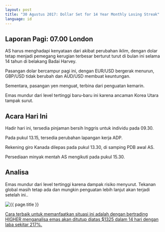 ```yaml
---
layout: post
title: "30 Agustus 2017: Dollar Set for 14 Year Monthly Losing Streak"
language: id
---
```

## Laporan Pagi: 07.00 London

AS harus menghadapi kenyataan dari akibat perubahan iklim, dengan dolar tetap menjadi pemegang kerugian terbesar berturut turut di bulan ini selama 14 tahun di belakang Badai Harvey.

Pasangan dolar bercampur pagi ini, dengan EUR/USD bergerak menurun, GBP/USD tidak berubah dan AUD/USD membuat keuntungan.

Sementara, pasangan yen menguat, terbina dari penguatan kemarin.

Emas mundur dari level tertinggi baru-baru ini karena ancaman Korea Utara tampak surut.

## Acara Hari Ini

Hadir hari ini, tersedia pinjaman bersih Inggris untuk individu pada 09.30.

Pada pukul 13.15, tersedia perubahan lapangan kerja ADP.

Rekening giro Kanada dilepas pada pukul 13.30, di samping PDB awal AS.

Persediaan minyak mentah AS mengikuti pada pukul 15.30.

## Analisa

Emas mundur dari level tertinggi karena dampak risiko menyurut. Tekanan global masih tetap ada dan mungkin penguatan lebih lanjut akan terjadi setelah ini..

<img src="{{ site.url }}/images/aug-17/id-30-aug-17.png" alt="{{ page.title }}" title="{{ page.title }}">

<a href="%LINK%%?currency=USD& market=metals&duration_amount=14&duration_units=d&amount=10&amount_type=payout&expiry_type=duration&underlying=frxXAUUSD&formname=higherlower&barrier=1325" target="_blank">Cara terbaik untuk memanfaatkan situasi ini adalah dengan bertrading HIGHER menganalisa emas akan ditutup diatas $1325 dalam 14 hari dengan laba sekitar 217%.</a>